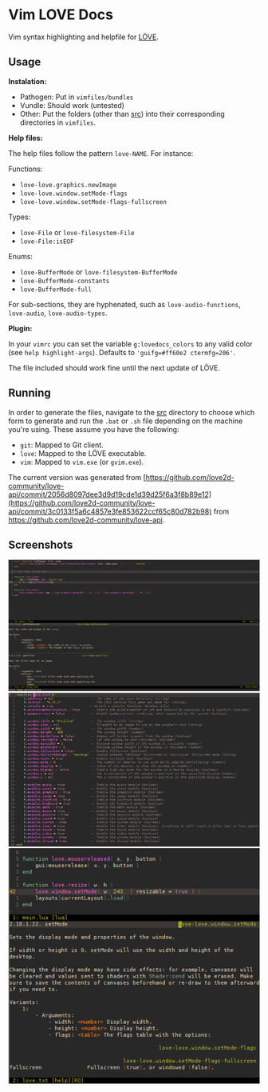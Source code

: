 Vim LOVE Docs
===

Vim syntax highlighting and helpfile for [LÖVE](http://love2d.org).

Usage
---

__Instalation:__

- Pathogen: Put in `vimfiles/bundles`
- Vundle: Should work (untested)
- Other: Put the folders (other than [src](src)) into their corresponding directories in `vimfiles`.

__Help files:__

The help files follow the pattern `love-NAME`. For instance:

Functions:
- `love-love.graphics.newImage`
- `love-love.window.setMode-flags`
- `love-love.window.setMode-flags-fullscreen`

Types:
- `love-File` or `love-filesystem-File`
- `love-File:isEOF`

Enums:
- `love-BufferMode` or `love-filesystem-BufferMode`
- `love-BufferMode-constants`
- `love-BufferMode-full`

For sub-sections, they are hyphenated, such as `love-audio-functions`, `love-audio`, `love-audio-types`.

__Plugin:__

In your `vimrc` you can set the variable `g:lovedocs_colors` to any valid color (see `help highlight-args`). Defaults to `'guifg=#ff60e2 ctermfg=206'`.

The file included should work fine until the next update of LÖVE.

Running
---

In order to generate the files, navigate to the [src](src) directory to choose which form to generate and run the `.bat` or `.sh` file depending on the machine you're using. These assume you have the following:

- `git`: Mapped to Git client.
- `love`: Mapped to the LÖVE executable.
- `vim`: Mapped to `vim.exe` (or `gvim.exe`).

The current version was generated from [https://github.com/love2d-community/love-api/commit/2056d8097dee3d9d19cde1d39d25f6a3f8b89e12](https://github.com/love2d-community/love-api/commit/3c0133f5a6c4857e3fe853622ccf65c80d782b98) from https://github.com/love2d-community/love-api.

Screenshots
---

![](src/pics/screen1.png)
![](src/pics/screen2.png)
![](src/pics/screen3.png)
